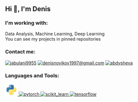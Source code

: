 <h2 align="left">Hi 👋, I'm Denis</h1>
<!-- <h3 align="left">Junior Data Scientist</h3> -->

<h3 align="left">I'm working with:</h3>
Data Analysis, Machine Learning, Deep Learning<br>
You can see my projects in pinned repositories

<!-- <h3 align="left">Education:</h3> -->
<!-- <h4 align="left">Bachelor Degree (2018-2022) - Economics ans Statistics, NRU HSE</h3> -->

<h3 align="left">Contact me:</h3>
<p align="left">
  
<a href="https://t.me/jabulani9955/" target="blank"><img align="center" src="https://upload.wikimedia.org/wikipedia/commons/8/82/Telegram_logo.svg" alt="jabulani9955" height="30" width="40" /></a> 
<a href="https://mail.google.com/mail/u/?authuser=denisnovikov1997@gmail.com" target="blank"><img align="center" src="https://upload.wikimedia.org/wikipedia/commons/7/7e/Gmail_icon_%282020%29.svg" alt="denisnovikov1997@gmail.com" height="30" width="40" /></a>
<a href="https://hh.ru/resume/5f20084fff095d24860039ed1f3441714a5753" target="blank"><img align="center" src="https://play-lh.googleusercontent.com/YpAV7Q-ZJhI5tzFk_wEX-7-x2BydtnCtFTVUrmq0zAO6jLCLA4nNcfem3p_Pyowg9w" alt="abdysheva" height="30" width="40" /></a>
<h3 align="left">Languages and Tools:</h3>
<p align="left"> <a href="https://www.python.org" target="_blank"> <img src="https://raw.githubusercontent.com/devicons/devicon/master/icons/python/python-original.svg" alt="python" width="40" height="40"/> </a> <a href="https://pytorch.org/" target="_blank"> <img src="https://www.vectorlogo.zone/logos/pytorch/pytorch-icon.svg" alt="pytorch" width="40" height="40"/> </a> <a href="https://scikit-learn.org/" target="_blank"> <img src="https://upload.wikimedia.org/wikipedia/commons/0/05/Scikit_learn_logo_small.svg" alt="scikit_learn" width="40" height="40"/> </a> <a href="https://www.tensorflow.org" target="_blank"> <img src="https://www.vectorlogo.zone/logos/tensorflow/tensorflow-icon.svg" alt="tensorflow" width="40" height="40"/> </a> </p>

  
